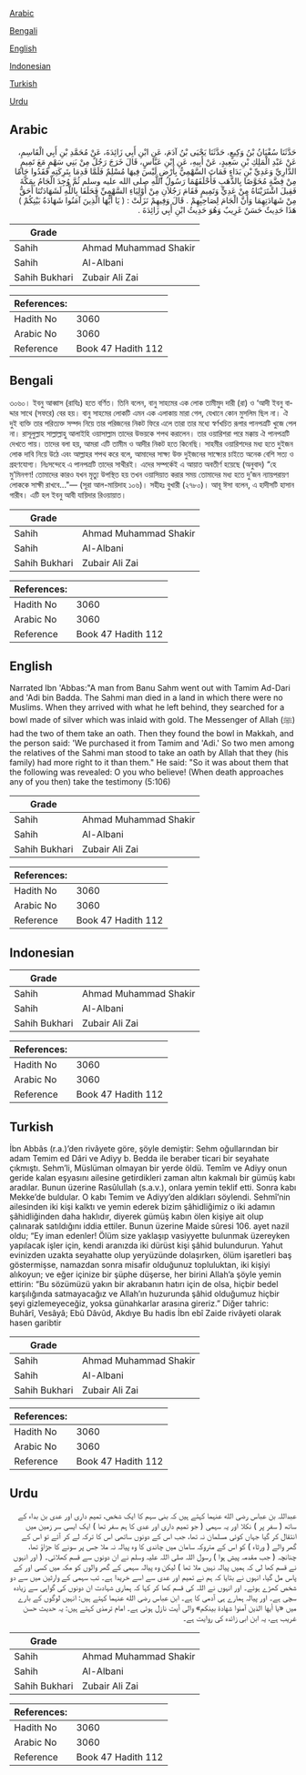 [Arabic](#arabic)

[Bengali](#bengali)

[English](#english)

[Indonesian](#indonesian)

[Turkish](#turkish)

[Urdu](#urdu)

## Arabic


<div dir="rtl" lang="ar" style={{fontSize:'larger',backgroundColor:'#f8f9fa',padding:20}}>
حَدَّثَنَا سُفْيَانُ بْنُ وَكِيعٍ، حَدَّثَنَا يَحْيَى بْنُ آدَمَ، عَنِ ابْنِ أَبِي زَائِدَةَ، عَنْ مُحَمَّدِ بْنِ أَبِي الْقَاسِمِ، عَنْ عَبْدِ الْمَلِكِ بْنِ سَعِيدٍ، عَنْ أَبِيهِ، عَنِ ابْنِ عَبَّاسٍ، قَالَ خَرَجَ رَجُلٌ مِنْ بَنِي سَهْمٍ مَعَ تَمِيمٍ الدَّارِيِّ وَعَدِيِّ بْنِ بَدَاءٍ فَمَاتَ السَّهْمِيُّ بِأَرْضٍ لَيْسَ فِيهَا مُسْلِمٌ فَلَمَّا قَدِمَا بِتَرِكَتِهِ فَقَدُوا جَامًا مِنْ فِضَّةٍ مُخَوَّصًا بِالذَّهَبِ فَأَحْلَفَهُمَا رَسُولُ اللَّهِ صلى الله عليه وسلم ثُمَّ وُجِدَ الْجَامُ بِمَكَّةَ فَقِيلَ اشْتَرَيْنَاهُ مِنْ عَدِيٍّ وَتَمِيمٍ فَقَامَ رَجُلاَنِ مِنْ أَوْلِيَاءِ السَّهْمِيِّ فَحَلَفَا بِاللَّهِ لَشَهَادَتُنَا أَحَقُّ مِنْ شَهَادَتِهِمَا وَأَنَّ الْجَامَ لِصَاحِبِهِمْ ‏.‏ قَالَ وَفِيهِمْ نَزَلَتْ ‏:‏ ‏(‏ يَا أَيُّهَا الَّذِينَ آمَنُوا شَهَادَةُ بَيْنِكُمْ ‏)‏ هَذَا حَدِيثٌ حَسَنٌ غَرِيبٌ وَهُوَ حَدِيثُ ابْنِ أَبِي زَائِدَةَ ‏.‏
</div>
<div style={{backgroundColor:'#f8f9fa',padding:20, marginBottom: 10}}><table> <thead> <tr> <th>Grade</th> <th></th> </tr> </thead> <tbody> <tr><td>Sahih</td><td>Ahmad Muhammad Shakir</td></tr><tr><td>Sahih</td><td>Al-Albani</td></tr><tr><td>Sahih Bukhari</td><td>Zubair Ali Zai</td></tr></tbody></table><table> <thead> <tr> <th>References:</th> <th></th> </tr> </thead> <tbody><tr><td>Hadith No</td><td>3060</td></tr><tr><td>Arabic No</td><td>3060</td></tr><tr><td>Reference</td><td>Book 47 Hadith 112</td></tr></tbody></table></div>

## Bengali


<div dir="ltr" lang="bn" style={{fontSize:'larger',backgroundColor:'#f8f9fa',padding:20}}>
৩০৬০। ইবনু আব্বাস (রাযিঃ) হতে বর্ণিত। তিনি বলেন, বানু সাহমের এক লোক তামীমুদ দারী (রা) ও ‘আদী ইবনু বাদ্দার সাথে (সফরে) বের হয়। বানু সাহমের লোকটি এমন এক এলাকায় মারা গেল, যেখানে কোন মুসলিম ছিল না। ঐ দুই ব্যক্তি তার পরিত্যক্ত সম্পদ নিয়ে তার পরিজনের নিকট ফিরে এলে তারা তার মধ্যে স্বর্ণখচিত রূপার পানপত্রটি খুজে পেল না। রাসূলুল্লাহ সাল্লাল্লাহু আলাইহি ওয়াসাল্লাম তাদের উভয়কে শপথ করালেন। তার ওয়ারিশরা পরে মক্কায় ঐ পানপত্রটি দেখতে পায়। তাদের বলা হয়, আমরা এটি তামীম ও আদীর নিকট হতে কিনেছি। সাহমীর ওয়ারিশদের মধ্য হতে দুইজন লোক দাবি নিয়ে উঠে এবং আল্লাহর শপথ করে বলে, আমাদের সাক্ষ্য উক্ত দুইজনের সাক্ষ্যের চাইতে অনেক বেশি সত্য ও গ্রহণযোগ্য। নিঃসন্দেহে এ পানপত্রটি তাদের সাথীরই। এদের সম্পর্কেই এ আয়াত অবতীর্ণ হয়েছে (অনুবাদ) “হে মু’মিনগণ! তোমাদের কারও যখন মৃত্যু উপস্থিত হয় তখন ওয়াসিয়াত করার সময় তোমাদের মধ্য হতে দু’জন ন্যায়পরায়ণ লোককে সাক্ষী রাখবে..."— (সূরা আল-মায়িদাহ ১০৬)। সহীহঃ বুখারী (২৭৮০)। আবূ ঈসা বলেন, এ হাদীসটি হাসান গারীব। এটি হল ইবনু আবী যায়িদার রিওয়ায়াত।
</div>
<div style={{backgroundColor:'#f8f9fa',padding:20, marginBottom: 10}}><table> <thead> <tr> <th>Grade</th> <th></th> </tr> </thead> <tbody> <tr><td>Sahih</td><td>Ahmad Muhammad Shakir</td></tr><tr><td>Sahih</td><td>Al-Albani</td></tr><tr><td>Sahih Bukhari</td><td>Zubair Ali Zai</td></tr></tbody></table><table> <thead> <tr> <th>References:</th> <th></th> </tr> </thead> <tbody><tr><td>Hadith No</td><td>3060</td></tr><tr><td>Arabic No</td><td>3060</td></tr><tr><td>Reference</td><td>Book 47 Hadith 112</td></tr></tbody></table></div>

## English


<div dir="ltr" lang="en" style={{fontSize:'larger',backgroundColor:'#f8f9fa',padding:20}}>
Narrated Ibn 'Abbas:"A man from Banu Sahm went out with Tamim Ad-Dari and 'Adi bin Badda. The Sahmi man died in a land in which there were no Muslims. When they arrived with what he left behind, they searched for a bowl made of silver which was inlaid with gold. The Messenger of Allah (ﷺ) had the two of them take an oath. Then they found the bowl in Makkah, and the person said: 'We purchased it from Tamim and 'Adi.' So two men among the relatives of the Sahmi man stood to take an oath by Allah that they (his family) had more right to it than them." He said: "So it was about them that the following was revealed: O you who believe! (When death approaches any of you then) take the testimony (5:106)
</div>
<div style={{backgroundColor:'#f8f9fa',padding:20, marginBottom: 10}}><table> <thead> <tr> <th>Grade</th> <th></th> </tr> </thead> <tbody> <tr><td>Sahih</td><td>Ahmad Muhammad Shakir</td></tr><tr><td>Sahih</td><td>Al-Albani</td></tr><tr><td>Sahih Bukhari</td><td>Zubair Ali Zai</td></tr></tbody></table><table> <thead> <tr> <th>References:</th> <th></th> </tr> </thead> <tbody><tr><td>Hadith No</td><td>3060</td></tr><tr><td>Arabic No</td><td>3060</td></tr><tr><td>Reference</td><td>Book 47 Hadith 112</td></tr></tbody></table></div>

## Indonesian


<div dir="ltr" lang="id" style={{fontSize:'larger',backgroundColor:'#f8f9fa',padding:20}}>

</div>
<div style={{backgroundColor:'#f8f9fa',padding:20, marginBottom: 10}}><table> <thead> <tr> <th>Grade</th> <th></th> </tr> </thead> <tbody> <tr><td>Sahih</td><td>Ahmad Muhammad Shakir</td></tr><tr><td>Sahih</td><td>Al-Albani</td></tr><tr><td>Sahih Bukhari</td><td>Zubair Ali Zai</td></tr></tbody></table><table> <thead> <tr> <th>References:</th> <th></th> </tr> </thead> <tbody><tr><td>Hadith No</td><td>3060</td></tr><tr><td>Arabic No</td><td>3060</td></tr><tr><td>Reference</td><td>Book 47 Hadith 112</td></tr></tbody></table></div>

## Turkish


<div dir="ltr" lang="tr" style={{fontSize:'larger',backgroundColor:'#f8f9fa',padding:20}}>
İbn Abbâs (r.a.)’den rivâyete göre, şöyle demiştir: Sehm oğullarından bir adam Temim ed Dâri ve Adiyy b. Bedda ile beraber ticari bir seyahate çıkmıştı. Sehm’li, Müslüman olmayan bir yerde öldü. Temîm ve Adiyy onun geride kalan eşyasını ailesine getirdikleri zaman altın kakmalı bir gümüş kabı aradılar. Bunun üzerine Rasûlullah (s.a.v.), onlara yemin teklif etti. Sonra kabı Mekke’de buldular. O kabı Temim ve Adiyy’den aldıkları söylendi. Sehmî’nin ailesinden iki kişi kalktı ve yemin ederek bizim şâhidliğimiz o iki adamın şâhidliğinden daha haklıdır, diyerek gümüş kabın ölen kişiye ait olup çalınarak satıldığını iddia ettiler. Bunun üzerine Maide sûresi 106. ayet nazil oldu; “Ey iman edenler! Ölüm size yaklaşıp vasiyyette bulunmak üzereyken yapılacak işler için, kendi aranızda iki dürüst kişi şâhid bulundurun. Yahut evinizden uzakta seyahatte olup yeryüzünde dolaşırken, ölüm işaretleri baş göstermişse, namazdan sonra misafir olduğunuz topluluktan, iki kişiyi alıkoyun; ve eğer içinize bir şüphe düşerse, her birini Allah’a şöyle yemin ettirin: “Bu sözümüzü yakın bir akrabanın hatırı için de olsa, hiçbir bedel karşılığında satmayacağız ve Allah’ın huzurunda şâhid olduğumuz hiçbir şeyi gizlemeyeceğiz, yoksa günahkarlar arasına gireriz.” Diğer tahric: Buhârî, Vesâyâ; Ebû Dâvûd, Akdıye Bu hadis İbn ebî Zaide rivâyeti olarak hasen garibtir
</div>
<div style={{backgroundColor:'#f8f9fa',padding:20, marginBottom: 10}}><table> <thead> <tr> <th>Grade</th> <th></th> </tr> </thead> <tbody> <tr><td>Sahih</td><td>Ahmad Muhammad Shakir</td></tr><tr><td>Sahih</td><td>Al-Albani</td></tr><tr><td>Sahih Bukhari</td><td>Zubair Ali Zai</td></tr></tbody></table><table> <thead> <tr> <th>References:</th> <th></th> </tr> </thead> <tbody><tr><td>Hadith No</td><td>3060</td></tr><tr><td>Arabic No</td><td>3060</td></tr><tr><td>Reference</td><td>Book 47 Hadith 112</td></tr></tbody></table></div>

## Urdu


<div dir="rtl" lang="ur" style={{fontSize:'larger',backgroundColor:'#f8f9fa',padding:20}}>
عبداللہ بن عباس رضی الله عنہما کہتے ہیں کہ بنی سہم کا ایک شخص، تمیم داری اور عدی بن بداء کے ساتھ ( سفر پر ) نکلا اور یہ سہمی ( جو تمیم داری اور عدی کا ہم سفر تھا ) ایک ایسی سر زمین میں انتقال کر گیا جہاں کوئی مسلمان نہ تھا، جب اس کے دونوں ساتھی اس کا ترکہ لے کر آئے تو اس کے گھر والے ( ورثاء ) کو اس کے متروکہ سامان میں چاندی کا وہ پیالہ نہ ملا جس پر سونے کا جڑاؤ تھا، چنانچہ ( جب مقدمہ پیش ہوا ) رسول اللہ صلی اللہ علیہ وسلم نے ان دونوں سے قسم کھلائی۔ ( اور انہوں نے قسم کھا لی کہ ہمیں پیالہ نہیں ملا تھا ) لیکن وہ پیالہ سہمی کے گھر والوں کو مکہ میں کسی اور کے پاس مل گیا، انہوں نے بتایا کہ ہم نے تمیم اور عدی سے اسے خریدا ہے۔ تب سہمی کے وارثین میں سے دو شخص کھڑے ہوئے۔ اور انہوں نے اللہ کی قسم کھا کر کہا کہ ہماری شہادت ان دونوں کی گواہی سے زیادہ سچی ہے۔ اور پیالہ ہمارے ہی آدمی کا ہے۔ ابن عباس رضی الله عنہما کہتے ہیں: انہیں لوگوں کے بارے میں «يا أيها الذين آمنوا شهادة بينكم» والی آیت نازل ہوئی ہے۔ امام ترمذی کہتے ہیں: یہ حدیث حسن غریب ہے، یہ ابن ابی زائدہ کی روایت ہے۔
</div>
<div style={{backgroundColor:'#f8f9fa',padding:20, marginBottom: 10}}><table> <thead> <tr> <th>Grade</th> <th></th> </tr> </thead> <tbody> <tr><td>Sahih</td><td>Ahmad Muhammad Shakir</td></tr><tr><td>Sahih</td><td>Al-Albani</td></tr><tr><td>Sahih Bukhari</td><td>Zubair Ali Zai</td></tr></tbody></table><table> <thead> <tr> <th>References:</th> <th></th> </tr> </thead> <tbody><tr><td>Hadith No</td><td>3060</td></tr><tr><td>Arabic No</td><td>3060</td></tr><tr><td>Reference</td><td>Book 47 Hadith 112</td></tr></tbody></table></div>